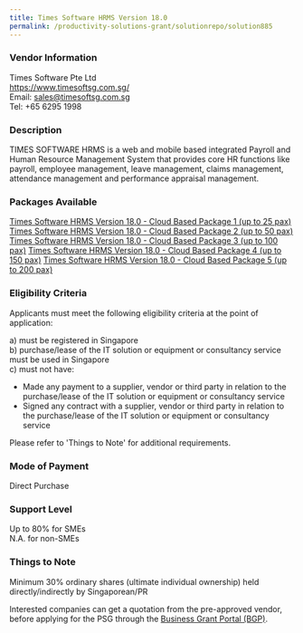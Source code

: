 ```yaml
---
title: Times Software HRMS Version 18.0 
permalink: /productivity-solutions-grant/solutionrepo/solution885
---
```


### Vendor Information
Times Software Pte Ltd<br>https://www.timesoftsg.com.sg/<br>Email: sales@timesoftsg.com.sg<br>Tel: +65 6295 1998

### Description

TIMES SOFTWARE HRMS is a web and mobile based integrated Payroll and Human Resource Management System that provides core HR functions like payroll, employee management, leave management, claims management, attendance management and performance appraisal management.  

### Packages Available

<a href='https://www.gobusiness.gov.sg/images/psg/Times_Software_Annex_3_Part_1.pdf' target='_blank'>Times Software HRMS Version 18.0 - Cloud Based Package 1 (up to 25 pax)</a>
<a href='https://www.gobusiness.gov.sg/images/psg/Times_Software_Annex_3_Part_3.pdf' target='_blank'>Times Software HRMS Version 18.0 - Cloud Based Package 2 (up to 50 pax)</a>
<a href='https://www.gobusiness.gov.sg/images/psg/Times_Software_Annex_3_Part_2.pdf' target='_blank'>Times Software HRMS Version 18.0 - Cloud Based Package 3 (up to 100 pax)</a>
<a href='https://www.gobusiness.gov.sg/images/psg/Times_Software_Annex_3_Part_4.pdf' target='_blank'>Times Software HRMS Version 18.0 - Cloud Based Package 4 (up to 150 pax)</a>
<a href='https://www.gobusiness.gov.sg/images/psg/Times_Software_Annex_3_Part_5.pdf' target='_blank'>Times Software HRMS Version 18.0 - Cloud Based Package 5 (up to 200 pax)</a>

### Eligibility Criteria

Applicants must meet the following eligibility criteria at the point of application:

a) must be registered in Singapore <br>
b) purchase/lease of the IT solution or equipment or consultancy service must be used in Singapore <br>
c) must not have:
- Made any payment to a supplier, vendor or third party in relation to the purchase/lease of the IT solution or equipment or consultancy service
- Signed any contract with a supplier, vendor or third party in relation to the purchase/lease of the IT solution or equipment or consultancy service

Please refer to 'Things to Note' for additional requirements.

### Mode of Payment
Direct Purchase

### Support Level
Up to 80% for SMEs <br>
N.A. for non-SMEs

### Things to Note
Minimum 30% ordinary shares (ultimate individual ownership) held directly/indirectly by Singaporean/PR

Interested companies can get a quotation from the pre-approved vendor, before applying for the PSG through the <a target='_blank' href='https://www.businessgrants.gov.sg/'>Business Grant Portal (BGP)</a>.
